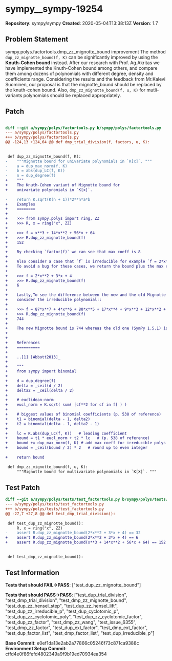 # sympy__sympy-19254

**Repository**: sympy/sympy
**Created**: 2020-05-04T13:38:13Z
**Version**: 1.7

## Problem Statement

sympy.polys.factortools.dmp_zz_mignotte_bound improvement
The method `dup_zz_mignotte_bound(f, K)` can be significantly improved by using the **Knuth-Cohen bound** instead. After our research with Prof. Ag.Akritas we have implemented the Knuth-Cohen bound among others, and compare them among dozens of polynomials with different degree, density and coefficients range. Considering the results and the feedback from Mr.Kalevi Suominen, our proposal is that the mignotte_bound should be replaced by the knuth-cohen bound.
Also, `dmp_zz_mignotte_bound(f, u, K)` for mutli-variants polynomials should be replaced appropriately.


## Patch

```diff

diff --git a/sympy/polys/factortools.py b/sympy/polys/factortools.py
--- a/sympy/polys/factortools.py
+++ b/sympy/polys/factortools.py
@@ -124,13 +124,64 @@ def dmp_trial_division(f, factors, u, K):
 
 
 def dup_zz_mignotte_bound(f, K):
-    """Mignotte bound for univariate polynomials in `K[x]`. """
-    a = dup_max_norm(f, K)
-    b = abs(dup_LC(f, K))
-    n = dup_degree(f)
+    """
+    The Knuth-Cohen variant of Mignotte bound for
+    univariate polynomials in `K[x]`.
 
-    return K.sqrt(K(n + 1))*2**n*a*b
+    Examples
+    ========
+
+    >>> from sympy.polys import ring, ZZ
+    >>> R, x = ring("x", ZZ)
+
+    >>> f = x**3 + 14*x**2 + 56*x + 64
+    >>> R.dup_zz_mignotte_bound(f)
+    152
+
+    By checking `factor(f)` we can see that max coeff is 8
+
+    Also consider a case that `f` is irreducible for example `f = 2*x**2 + 3*x + 4`
+    To avoid a bug for these cases, we return the bound plus the max coefficient of `f`
+
+    >>> f = 2*x**2 + 3*x + 4
+    >>> R.dup_zz_mignotte_bound(f)
+    6
+
+    Lastly,To see the difference between the new and the old Mignotte bound
+    consider the irreducible polynomial::
+
+    >>> f = 87*x**7 + 4*x**6 + 80*x**5 + 17*x**4 + 9*x**3 + 12*x**2 + 49*x + 26
+    >>> R.dup_zz_mignotte_bound(f)
+    744
+
+    The new Mignotte bound is 744 whereas the old one (SymPy 1.5.1) is 1937664.
+
+
+    References
+    ==========
+
+    ..[1] [Abbott2013]_
+
+    """
+    from sympy import binomial
+
+    d = dup_degree(f)
+    delta = _ceil(d / 2)
+    delta2 = _ceil(delta / 2)
+
+    # euclidean-norm
+    eucl_norm = K.sqrt( sum( [cf**2 for cf in f] ) )
+
+    # biggest values of binomial coefficients (p. 538 of reference)
+    t1 = binomial(delta - 1, delta2)
+    t2 = binomial(delta - 1, delta2 - 1)
+
+    lc = K.abs(dup_LC(f, K))   # leading coefficient
+    bound = t1 * eucl_norm + t2 * lc   # (p. 538 of reference)
+    bound += dup_max_norm(f, K) # add max coeff for irreducible polys
+    bound = _ceil(bound / 2) * 2   # round up to even integer
 
+    return bound
 
 def dmp_zz_mignotte_bound(f, u, K):
     """Mignotte bound for multivariate polynomials in `K[X]`. """


```

## Test Patch

```diff
diff --git a/sympy/polys/tests/test_factortools.py b/sympy/polys/tests/test_factortools.py
--- a/sympy/polys/tests/test_factortools.py
+++ b/sympy/polys/tests/test_factortools.py
@@ -27,7 +27,8 @@ def test_dmp_trial_division():
 
 def test_dup_zz_mignotte_bound():
     R, x = ring("x", ZZ)
-    assert R.dup_zz_mignotte_bound(2*x**2 + 3*x + 4) == 32
+    assert R.dup_zz_mignotte_bound(2*x**2 + 3*x + 4) == 6
+    assert R.dup_zz_mignotte_bound(x**3 + 14*x**2 + 56*x + 64) == 152
 
 
 def test_dmp_zz_mignotte_bound():

```

## Test Information

**Tests that should FAIL→PASS**: ["test_dup_zz_mignotte_bound"]

**Tests that should PASS→PASS**: ["test_dup_trial_division", "test_dmp_trial_division", "test_dmp_zz_mignotte_bound", "test_dup_zz_hensel_step", "test_dup_zz_hensel_lift", "test_dup_zz_irreducible_p", "test_dup_cyclotomic_p", "test_dup_zz_cyclotomic_poly", "test_dup_zz_cyclotomic_factor", "test_dup_zz_factor", "test_dmp_zz_wang", "test_issue_6355", "test_dmp_zz_factor", "test_dup_ext_factor", "test_dmp_ext_factor", "test_dup_factor_list", "test_dmp_factor_list", "test_dup_irreducible_p"]

**Base Commit**: e0ef1da13e2ab2a77866c05246f73c871ca9388c
**Environment Setup Commit**: cffd4e0f86fefd4802349a9f9b19ed70934ea354
